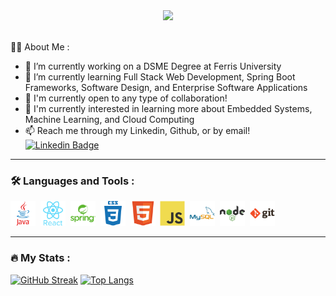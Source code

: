 
<div id = "header" align= "center">
  <img src ="https://media.giphy.com/media/v1.Y2lkPTc5MGI3NjExcTgxNnk0bHljMW84MWI0cXhqbDgxdXphOGwwOTAwNWFxbzVqNm94eiZlcD12MV9pbnRlcm5hbF9naWZfYnlfaWQmY3Q9Zw/h408T6Y5GfmXBKW62l/giphy.gif">
</div>

<div id="badges" align= "center">
  <img src="https://komarev.com/ghpvc/?username=catpho&style=flat-square&color=blue" alt=""/>
</div>

:woman_technologist: About Me :

- 🔭 I’m currently working on a DSME Degree at Ferris University
- 🌱 I’m currently learning Full Stack Web Development, Spring Boot Frameworks, Software Design, and Enterprise Software Applications
- 👯 I'm currently open to any type of collaboration!
- 🤔 I'm currently interested in learning more about Embedded Systems, Machine Learning, and Cloud Computing 
- 📫 Reach me through my Linkedin, Github, or by email! [![Linkedin Badge](https://img.shields.io/badge/-LinkedIn-blue?style=flat&logo=Linkedin&logoColor=white)](https://github.com/catpho)

---

### :hammer_and_wrench: Languages and Tools :
<div>
  <img src="https://github.com/devicons/devicon/blob/master/icons/java/java-original-wordmark.svg" title="Java" alt="Java" width="40" height="40"/>&nbsp;
  <img src="https://github.com/devicons/devicon/blob/master/icons/react/react-original-wordmark.svg" title="React" alt="React" width="40" height="40"/>&nbsp;
  <img src="https://github.com/devicons/devicon/blob/master/icons/spring/spring-original-wordmark.svg" title="Spring" alt="Spring" width="40" height="40"/>&nbsp;
  <img src="https://github.com/devicons/devicon/blob/master/icons/css3/css3-plain-wordmark.svg"  title="CSS3" alt="CSS" width="40" height="40"/>&nbsp;
  <img src="https://github.com/devicons/devicon/blob/master/icons/html5/html5-original.svg" title="HTML5" alt="HTML" width="40" height="40"/>&nbsp;
  <img src="https://github.com/devicons/devicon/blob/master/icons/javascript/javascript-original.svg" title="JavaScript" alt="JavaScript" width="40" height="40"/>&nbsp;
  <img src="https://github.com/devicons/devicon/blob/master/icons/mysql/mysql-original-wordmark.svg" title="MySQL"  alt="MySQL" width="40" height="40"/>&nbsp;
  <img src="https://github.com/devicons/devicon/blob/master/icons/nodejs/nodejs-original-wordmark.svg" title="NodeJS" alt="NodeJS" width="40" height="40"/>&nbsp;
  <img src="https://github.com/devicons/devicon/blob/master/icons/git/git-original-wordmark.svg" title="Git" **alt="Git" width="40" height="40"/>
</div>

---

### :fire: My Stats :
[![GitHub Streak](http://github-readme-streak-stats.herokuapp.com?user=catpho&theme=dark&background=000000)](https://git.io/streak-stats)
[![Top Langs](https://github-readme-stats.vercel.app/api/top-langs/?username=catpho&layout=compact&theme=vision-friendly-dark)](https://github.com/anuraghazra/github-readme-stats)




<!--
**catpho/catpho** is a ✨ _special_ ✨ repository because its `README.md` (this file) appears on your GitHub profile.

Here are some ideas to get you started:

- 🔭 I’m currently working on ...
- 🌱 I’m currently learning ...
- 👯 I’m looking to collaborate on ...
- 🤔 I’m looking for help with ...
- 💬 Ask me about ...
- 📫 How to reach me: ...
- 😄 Pronouns: ...
- ⚡ Fun fact: ...
-->
